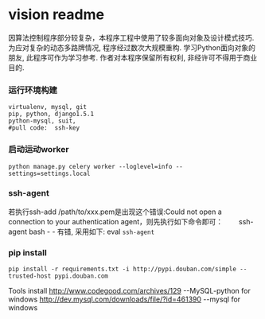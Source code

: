 # vision readme

因算法控制程序部分较复杂，本程序工程中使用了较多面向对象及设计模式技巧. 为应对复杂的动态多路牌情况, 程序经过数次大规模重构. 学习Python面向对象的朋友, 此程序可作为学习参考.
作者对本程序保留所有权利, 非经许可不得用于商业目的.


### 运行环境构建
```
virtualenv, mysql, git
pip, python, django1.5.1
python-mysql, suit,
#pull code:  ssh-key
```

### 启动运动worker
```
python manage.py celery worker --loglevel=info --settings=settings.local
```

### ssh-agent
若执行ssh-add /path/to/xxx.pem是出现这个错误:Could not open a connection to your authentication agent，则先执行如下命令即可：
　　ssh-agent bash          - - 有错, 采用如下:
   eval `ssh-agent`


### pip install
```
pip install -r requirements.txt -i http://pypi.douban.com/simple --trusted-host pypi.douban.com
```

Tools install
http://www.codegood.com/archives/129    --MySQL-python for windows
http://dev.mysql.com/downloads/file/?id=461390    --mysql for windows












